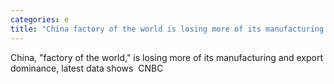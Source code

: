 ```yaml
---
categories: e
title: "China factory of the world is losing more of its manufacturing and export dominance latest data shows  CNBC"
---
```

China, "factory of the world," is losing more of its manufacturing and export dominance, latest data shows&nbsp;&nbsp;CNBC